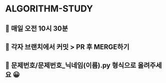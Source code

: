 # ALGORITHM-STUDY

## 📌 매일 오전 10시 30분
## 📌 각자 브랜치에서 커밋 > PR 후 MERGE하기
## 📌 문제번호/문제번호_닉네임(이름).py 형식으로 올려주세요 😀
